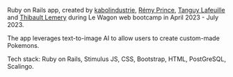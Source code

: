 Ruby on Rails app, created by [kabolindustrie](https://github.com/kabolindustrie), [Rémy Prince](https://github.com/RemyPr97), [Tanguy Lafeuille](https://github.com/Yugnatoreem) and [Thibault Lemery](https://github.com/ThbltLmr) during Le Wagon web bootcamp in April 2023 - July 2023.

The app leverages text-to-image AI to allow users to create custom-made Pokemons.

Tech stack: Ruby on Rails, Stimulus JS, CSS, Bootstrap, HTML, PostGreSQL, Scalingo.
